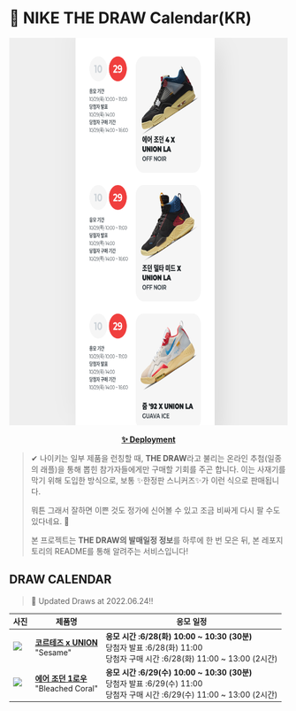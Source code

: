 # 👟 NIKE THE DRAW Calendar(KR)

<div align="center">
  <a href="https://junhoyeo.github.io/NIKE-THE-DRAW-Calendar/">
    <img src="./docs/images/preview.png" alt="Preview image of deployed application" height="700px" width="700px" />
  </a>
</div>

<p align="center">
  <a href="https://junhoyeo.github.io/NIKE-THE-DRAW-Calendar/">
    <strong>✨ Deployment</strong>
  </a>
</p>

> ✔ 나이키는 일부 제품을 런칭할 때, **THE DRAW**라고 불리는 온라인 추첨(일종의 래플)을 통해 뽑힌 참가자들에게만 구매할 기회를 주곤 합니다. 이는 사재기를 막기 위해 도입한 방식으로, 보통 ✨한정판 스니커즈✨가 이런 식으로 판매됩니다.
>
> 뭐튼 그래서 잘하면 이쁜 것도 정가에 신어볼 수 있고 조금 비싸게 다시 팔 수도 있다네요. 🤭
>
> 본 프로젝트는 **THE DRAW의 발매일정 정보**를 하루에 한 번 모은 뒤, 본 레포지토리의 README를 통해 알려주는 서비스입니다!

## DRAW CALENDAR

<!-- DRAW CALENDAR: START -->

> 👟 Updated Draws at 2022.06.24‼️

| 사진 | 제품명 | 응모 일정 |
| --- | ---- | ------- |
| <img src="https://static-breeze.nike.co.kr/kr/ko_kr/cmsstatic/product/DR1413-200/84eadec9-fae9-4c80-8611-e719bfd68039_primary.jpg?snkrBrowse" width="256" /> | <a href="https://www.nike.com/kr/launch/t/men/fw/nike-sportswear/DR1413-200/0yS5u8V0QS/nike-cortez-sp"><strong>코르테즈 x UNION</strong><br /></a> "Sesame" | <strong>응모 시간 :6/28(화) 10:00 ~ 10:30 (30분)</strong><br />당첨자 발표 :6/28(화) 11:00<br />당첨자 구매 시간 :6/28(화) 11:00 ~ 13:00 (2시간) |
| <img src="https://static-breeze.nike.co.kr/kr/ko_kr/cmsstatic/product/CZ0790-061/753fce7c-fb79-493e-93a1-2093fefabe6f_primary.jpg?snkrBrowse" width="256" /> | <a href="https://www.nike.com/kr/launch/t/men/fw/basketball/CZ0790-061/hlA9qYhTry/air-jordan-1-retro-low-og"><strong>에어 조던 1로우</strong><br /></a> "Bleached Coral" | <strong>응모 시간 :6/29(수) 10:00 ~ 10:30 (30분)</strong><br />당첨자 발표 :6/29(수) 11:00<br />당첨자 구매 시간 :6/29(수) 11:00 ~ 13:00 (2시간) |

<!-- DRAW CALENDAR: END -->
